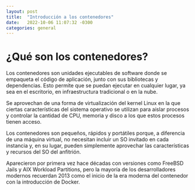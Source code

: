 ```yaml
---
layout: post
title:  "Introducción a los contenedores"
date:   2022-10-06 11:07:32 -0300
categories: general
---
```

# ¿Qué son los contenedores?
Los contenedores son unidades ejecutables de software donde se empaqueta el código de aplicación, junto con sus bibliotecas y dependencias. Esto permite que se puedan ejecutar en cualquier lugar, ya sea en el escritorio, en infraestructura tradicional o en la nube.

Se aprovechan de una forma de virtualización del kernel Linux en la que ciertas características del sistema operativo se utilizan para aislar procesos y controlar la cantidad de CPU, memoria y disco a los que estos procesos tienen acceso.

Los contenedores son pequeños, rápidos y portátiles porque, a diferencia de una máquina virtual, no necesitan incluir un SO invitado en cada instancia y, en su lugar, pueden simplemente aprovechar las características y recursos del SO del anfitrión.

Aparecieron por primera vez hace décadas con versiones como FreeBSD Jails y AIX Workload Partitions, pero la mayoría de los desarrolladores modernos recuerdan 2013 como el inicio de la era moderna del contenedor con la introducción de Docker.

